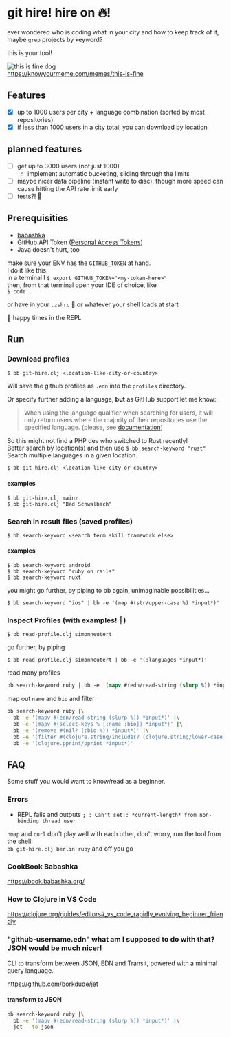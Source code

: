 # git hire! hire on 🔥!

ever wondered who is coding what in your city and how to keep track of it, maybe `grep` projects by keyword?

this is your tool!

![this is fine dog](https://i.kym-cdn.com/entries/icons/mobile/000/018/012/this_is_fine.jpg)  
https://knowyourmeme.com/memes/this-is-fine

## Features

- [x] up to 1000 users per city + language combination (sorted by most repositories)
- [x] if less than 1000 users in a city total, you can download by location

## planned features

- [ ] get up to 3000 users (not just 1000) 
  - implement automatic bucketing, sliding through the limits
- [ ] maybe nicer data pipeline (instant write to disc), though more speed can cause hitting the API rate limit early 
- [ ] tests?! 🧌

## Prerequisities

- [babashka](https://www.babashka.org)
- GitHub API Token ([Personal Access Tokens](https://docs.github.com/en/rest/guides/getting-started-with-the-rest-api#using-personal-access-tokens))
- Java doesn't hurt, too

make sure your ENV has the `GITHUB_TOKEN` at hand.  
I do it like this:  
in a terminal I `$ export GITHUB_TOKEN="<my-token-here>"`  
then, from that terminal open your IDE of choice, like  
`$ code .`

or have in your `.zshrc` 🤗 or whatever your shell loads at start

🥳 happy times in the REPL

## Run

### Download profiles

`$ bb git-hire.clj <location-like-city-or-country>`

Will save the github profiles as `.edn` into the `profiles` directory.

Or specify further adding a language, **but** as GitHub support let me know:

> When using the language qualifier when searching for users, it will only return users where the majority of their repositories use the specified language. (please, see [documentation](https://docs.github.com/en/search-github/searching-on-github/searching-users#search-by-repository-language))

So this might not find a PHP dev who switched to Rust recently!  
Better search by location(s) and then use `$ bb search-keyword "rust"`  
Search multiple languages in a given location.

`$ bb git-hire.clj <location-like-city-or-country>`

#### examples

`$ bb git-hire.clj mainz`  
`$ bb git-hire.clj "Bad Schwalbach"`

### Search in result files (saved profiles)

`$ bb search-keyword <search term skill framework else>`

#### examples

`$ bb search-keyword android`  
`$ bb search-keyword "ruby on rails"`  
`$ bb search-keyword nuxt`

you might go further, by piping to bb again, unimaginable possibilities...

`$ bb search-keyword "ios" | bb -e '(map #(str/upper-case %) *input*)'`

### Inspect Profiles (with examples! 🤯)

`$ bb read-profile.clj simonneutert`

go further, by piping

`$ bb read-profile.clj simonneutert | bb -e '(:languages *input*)'`

read many profiles

```clojure
bb search-keyword ruby | bb -e '(mapv #(edn/read-string (slurp %)) *input*)'
```

map out `name` and `bio` and filter

```bash
bb search-keyword ruby |\
  bb -e '(mapv #(edn/read-string (slurp %)) *input*)' |\
  bb -e '(mapv #(select-keys % [:name :bio]) *input*)' |\
  bb -e '(remove #(nil? (:bio %)) *input*)' |\
  bb -e '(filter #(clojure.string/includes? (clojure.string/lower-case (:bio %)) "apple") *input*)' |\
  bb -e '(clojure.pprint/pprint *input*)'
```

## FAQ

Some stuff you would want to know/read as a beginner.

### Errors

- REPL fails and outputs `; : Can't set!: *current-length* from non-binding thread user `

`pmap` and `curl` don't play well with each other, don't worry, run the tool from the shell:  
`bb git-hire.clj berlin ruby`  and off you go

### CookBook Babashka

https://book.babashka.org/

### How to Clojure in VS Code

https://clojure.org/guides/editors#_vs_code_rapidly_evolving_beginner_friendly

### "github-username.edn" what am I supposed to do with that? JSON would be much nicer!

CLI to transform between JSON, EDN and Transit, powered with a minimal query language.

https://github.com/borkdude/jet

#### transform to JSON

```bash 
bb search-keyword ruby |\
  bb -e '(mapv #(edn/read-string (slurp %)) *input*)' |\
  jet --to json
```
